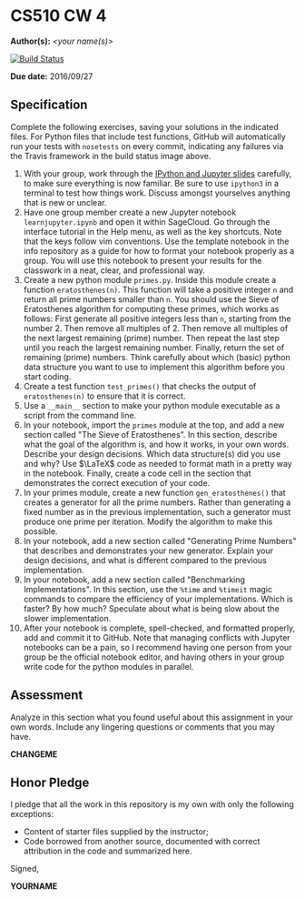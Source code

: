 # CS510 CW 4

**Author(s):** _\<your name(s)\>_

[![Build Status](https://travis-ci.org/chapman-cs510-2016f/cw-04-YOURNAME.svg?branch=master)](https://travis-ci.org/chapman-cs510-2016f/cw-04-YOURNAME)

**Due date:** 2016/09/27

## Specification

Complete the following exercises, saving your solutions in the indicated files. For Python files that include test functions, GitHub will automatically run your tests with ```nosetests``` on every commit, indicating any failures via the Travis framework in the build status image above.

1. With your group, work through the [IPython and Jupyter slides](http://slides.com/profdressel/jupyter-overview) carefully, to make sure everything is now familiar. Be sure to use ```ipython3``` in a terminal to test how things work. Discuss amongst yourselves anything that is new or unclear.
1. Have one group member create a new Jupyter notebook ```learnjupyter.ipynb``` and open it within SageCloud. Go through the interface tutorial in the Help menu, as well as the key shortcuts. Note that the keys follow vim conventions. Use the template notebook in the info repository as a guide for how to format your notebook properly as a group. You will use this notebook to present your results for the classwork in a neat, clear, and professional way.
1. Create a new python module ```primes.py```. Inside this module create a function ```eratosthenes(n)```. This function will take a positive integer ```n``` and return all prime numbers smaller than ```n```. You should use the Sieve of Eratosthenes algorithm for computing these primes, which works as follows: First generate all positive integers less than ```n```, starting from the number 2. Then remove all multiples of 2. Then remove all multiples of the next largest remaining (prime) number. Then repeat the last step until you reach the largest remaining number. Finally, return the set of remaining (prime) numbers. Think carefully about which (basic) python data structure you want to use to implement this algorithm before you start coding.
1. Create a test function ```test_primes()``` that checks the output of ```eratosthenes(n)``` to ensure that it is correct.
1. Use a ```__main__``` section to make your python module executable as a script from the command line.
1. In your notebook, import the ```primes``` module at the top, and add a new section called "The Sieve of Eratosthenes". In this section, describe what the goal of the algorithm is, and how it works, in your own words. Describe your design decisions. Which data structure(s) did you use and why? Use $\LaTeX$ code as needed to format math in a pretty way in the notebook. Finally, create a code cell in the section that demonstrates the correct execution of your code.
1. In your primes module, create a new function ```gen_eratosthenes()``` that creates a generator for all the prime numbers. Rather than generating a fixed number as in the previous implementation, such a generator must produce one prime per iteration. Modify the algorithm to make this possible.
1. In your notebook, add a new section called "Generating Prime Numbers" that describes and demonstrates your new generator. Explain your design decisions, and what is different compared to the previous implementation.
1. In your notebook, add a new section called "Benchmarking Implementations". In this section, use the ```%time``` and ```%timeit``` magic commands to compare the efficiency of your implementations. Which is faster? By how much? Speculate about what is being slow about the slower implementation.
1. After your notebook is complete, spell-checked, and formatted properly, add and commit it to GitHub. Note that managing conflicts with Jupyter notebooks can be a pain, so I recommend having one person from your group be the official notebook editor, and having others in your group write code for the python modules in parallel.


## Assessment

Analyze in this section what you found useful about this assignment in your own words. Include any lingering questions or comments that you may have.

**CHANGEME**

## Honor Pledge

I pledge that all the work in this repository is my own with only the following exceptions:

* Content of starter files supplied by the instructor;
* Code borrowed from another source, documented with correct attribution in the code and summarized here.

Signed,

**YOURNAME**
